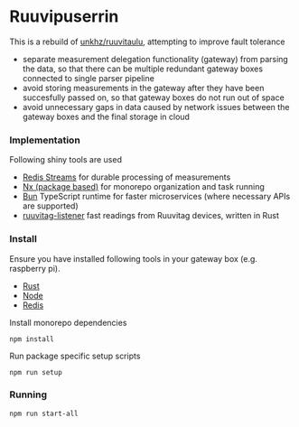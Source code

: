 # Ruuvipuserrin

This is a rebuild of [unkhz/ruuvitaulu](https://github.com/unkhz/ruuvitaulu), attempting to improve fault tolerance

- separate measurement delegation functionality (gateway) from parsing the data, so that there can be multiple redundant gateway boxes connected to single parser pipeline
- avoid storing measurements in the gateway after they have been succesfully passed on, so that gateway boxes do not run out of space
- avoid unnecessary gaps in data caused by network issues between the gateway boxes and the final storage in cloud

### Implementation

Following shiny tools are used

- [Redis Streams](https://redis.io/docs/data-types/streams/) for durable processing of measurements
- [Nx (package based)](https://nx.dev) for monorepo organization and task running
- [Bun](https://bun.sh) TypeScript runtime for faster microservices (where necessary APIs are supported)
- [ruuvitag-listener](https://github.com/lautis/ruuvitag-listener) fast readings from Ruuvitag devices, written in Rust

### Install

Ensure you have installed following tools in your gateway box (e.g. raspberry pi).

- [Rust](https://rustup.rs/)
- [Node](https://nodejs.org/en/download/)
- [Redis](https://redis.io/docs/getting-started/installation/install-redis-on-linux/)

Install monorepo dependencies

```
npm install
```

Run package specific setup scripts

```
npm run setup
```

### Running

```
npm run start-all
```
